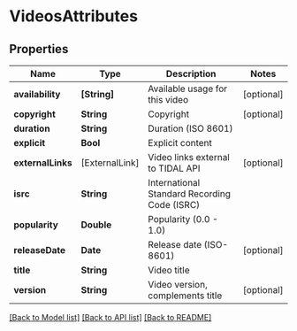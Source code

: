 # VideosAttributes

## Properties
Name | Type | Description | Notes
------------ | ------------- | ------------- | -------------
**availability** | **[String]** | Available usage for this video | [optional] 
**copyright** | **String** | Copyright | [optional] 
**duration** | **String** | Duration (ISO 8601) | 
**explicit** | **Bool** | Explicit content | 
**externalLinks** | [ExternalLink] | Video links external to TIDAL API | [optional] 
**isrc** | **String** | International Standard Recording Code (ISRC) | 
**popularity** | **Double** | Popularity (0.0 - 1.0) | 
**releaseDate** | **Date** | Release date (ISO-8601) | [optional] 
**title** | **String** | Video title | 
**version** | **String** | Video version, complements title | [optional] 

[[Back to Model list]](../README.md#documentation-for-models) [[Back to API list]](../README.md#documentation-for-api-endpoints) [[Back to README]](../README.md)


